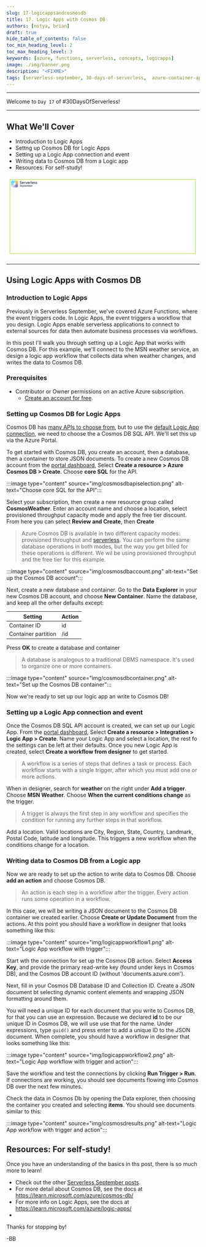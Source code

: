 ```yaml
---
slug: 17-logicappsandcosmosdb
title: 17. Logic Apps with Cosmos DB
authors: [nitya, brian]
draft: true
hide_table_of_contents: false
toc_min_heading_level: 2
toc_max_heading_level: 3
keywords: [azure, functions, serverless, concepts, logicapps]
image: ./img/banner.png
description: "<FIXME>" 
tags: [serverless-september, 30-days-of-serverless,  azure-container-apps, dapr, microservices]
---
```


<!-- FIXME -->
<head>
  <meta name="twitter:url" 
    content="https://azure.github.io/Cloud-Native/blog/functions-1" />
  <meta name="twitter:title" 
    content="#30DaysOfServerless: Azure Functions Fundamentals" />
  <meta name="twitter:description" 
    content="#30DaysOfServerless: Azure Functions Fundamentals" />
  <meta name="twitter:image"
    content="https://azure.github.io/Cloud-Native/img/banners/post-kickoff.png" />
  <meta name="twitter:card" content="summary_large_image" />
  <meta name="twitter:creator" 
    content="@nitya" />
  <meta name="twitter:site" content="@AzureAdvocates" /> 
  <link rel="canonical" 
    href="https://azure.github.io/Cloud-Native/blog/08-functions-azure" />
</head>

---

Welcome to `Day 17` of #30DaysOfServerless!

---

## What We'll Cover
 * Introduction to Logic Apps
 * Settng up Cosmos DB for Logic Apps
 * Setting up a Logic App connection and event
 * Writing data to Cosmos DB from a Logic app
 * Resources: For self-study!

![](./img/banner.png)

---

## Using Logic Apps with Cosmos DB

### Introduction to Logic Apps

Previously in Serverless September, we've covered Azure Functions, where the event triggers code.  In Logic Apps, the event triggers a workflow that you design. Logic Apps enable serverless applications to connect to external sources for data then automate business processes via workflows.

In this post I'll walk you through setting up a Logic App that works with Cosmos DB.  For this example, we'll connect to the MSN weather service, an design a logic app workflow that collects data when weather changes, and writes the data to Cosmos DB.

### Prerequisites

- Contributor or Owner permissions on an active Azure subscription.
  - [Create an account for free](https://azure.microsoft.com/free/).

### Setting up Cosmos DB for Logic Apps



Cosmos DB has [many APIs to choose from](https://learn.microsoft.com/azure/cosmos-db/choose-api), but to use the [default Logic App connection](https://docs.microsoft.com/en-us/connectors/documentdb/), we need to choose the a Cosmos DB SQL API.  We'll set this up via the Azure Portal. 

To get started with Cosmos DB, you create an account, then a database, then a container to store JSON documents. To create a new Cosmos DB account from the [portal dashboard](https://portal.azure.com), Select **Create a resource > Azure Cosmos DB > Create**.  Choose **core SQL** for the API.

:::image type="content" source="img/cosmosdbapiselection.png" alt-text="Choose core SQL for the API":::

Select your subscription, then create a new resource group called **CosmosWeather**.  Enter an account name and choose a location, select provisioned throughput capacity mode and apply the free tier discount. From here you can select **Review and Create**, then **Create** 

> Azure Cosmos DB is available in two different capacity modes: provisioned throughput and [serverless](https://docs.microsoft.com/en-us/azure/cosmos-db/throughput-serverless). You can perform the same database operations in both modes, but the way you get billed for these operations is different. We wil be using provisioned throughput and the free tier for this example.

:::image type="content" source="img/cosmosdbaccount.png" alt-text="Set up the Cosmos DB account":::

Next, create a new database and container. Go to the **Data Explorer** in your new Cosmos DB account, and choose **New Container**.  Name the database, and keep all the orher defaults except:  

| Setting | Action |
|---|---|
| Container ID | id |
| Container partition |  /id |

Press **OK** to create a database and container

>A database is analogous to a traditional DBMS namespace. It's used to organize one or more containers.

:::image type="content" source="img/cosmosdbcontainer.png" alt-text="Set up the Cosmos DB container":::

Now we're ready to set up our logic app an write to Cosmos DB!  

### Setting up a Logic App connection and event

Once the Cosmos DB SQL API account is created, we can set up our Logic App.  From the [portal dashboard](https://portal.azure.com), Select **Create a resource > Integration > Logic App > Create**.  Name your Logic App and select a location, the rest fo the settings can be left at their defaults.  Once you new Logic App is created, select **Create a workflow from designer** to get started.  

>A workflow is a series of steps that defines a task or process. Each workflow starts with a single trigger, after which you must add one or more actions.

When in designer, search for **weather** on the right under **Add a trigger**.  Choose **MSN Weather**.  Choose 
**When the current conditions change** as the trigger.  

>A trigger is always the first step in any workflow and specifies the condition for running any further steps in that workflow. 

Add a location.  Valid locations are City, Region, State, Country, Landmark, Postal Code, latitude and longitude.  This triggers a new workflow when the conditions change for a location.

### Writing data to Cosmos DB from a Logic app

Now we are ready to set up the action to write data to Cosmos DB.  Choose **add an action** and choose Cosmos DB.  

> An action is each step in a workflow after the trigger. Every action runs some operation in a workflow.

In this case, we will be writing a JSON document to the Cosmos DB container we created earlier.  Choose **Create or Update Document** from the actions.  At this point you should have a workflow in designer that looks something like this: 


:::image type="content" source="img/logicappworkflow1.png" alt-text="Logic App workflow with trigger":::

Start wth the connection for set up the Cosmos DB action.  Select **Access Key**, and provide the primary read-write key (found under keys in Cosmos DB), and the Cosmos DB account ID (without 'documents.azure.com'). 

Next, fill in your Cosmos DB Database ID and Collection ID.  Create a JSON document bt selecting dynamic content elements and wrapping JSON formatting around them.  

You will need a unique ID for each document that you write to Cosmos DB, for that you can use an expression.  Because we declared **id** to be our unique ID in Cosmos DB, we will use use that for the name.  Under expressions, type ```guid()``` and press enter to add a unique ID to the JSON document.  When complete, you should have a workflow in designer that looks something like this:  

:::image type="content" source="img/logicappworkflow2.png" alt-text="Logic App workflow with trigger and action":::

Save the workflow and test the connections by clicking **Run Trigger > Run**.  If connections are working, you should see documents flowing into Cosmos DB over the next few minutes.   

Check the data in Cosmos Db by opening the Data explorer, then choosing the container you created and selecting **items**.  You should see documents similar to this: 

:::image type="content" source="img/cosmosdresults.png" alt-text="Logic App workflow with trigger and action":::

## Resources: For self-study!

Once you have an understanding of the basics in ths post, there is so much more to learn!  

- Check out the other [Serverless September posts](https://azure.github.io/Cloud-Native/blog).  
- For more detail about Cosmos DB, see the docs at https://learn.microsoft.com/azure/cosmos-db/
- For more info on Logic Apps, see the docs at https://learn.microsoft.com/azure/logic-apps/
- 
Thanks for stopping by!  

-BB

